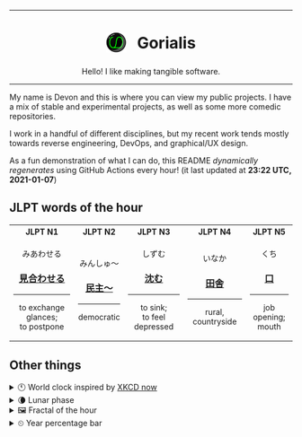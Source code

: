 ***

<h1 align="center">
<sub>
    <img src="readme/resources/avatar.png" height="36">
</sub>
&nbsp;
Gorialis
</h1>
<p align="center">
Hello! I like making tangible software.
</p>

***

My name is Devon and this is where you can view my public projects. I have a mix of stable and experimental projects, as well as some more comedic repositories.

I work in a handful of different disciplines, but my recent work tends mostly towards reverse engineering, DevOps, and graphical/UX design.

As a fun demonstration of what I can do, this README *dynamically regenerates* using GitHub Actions every hour! (it last updated at **23:22 UTC, 2021-01-07**)

<h2>JLPT words of the hour</h2>
<table>
    <tr>
        <th>JLPT N1</th>
        <th>JLPT N2</th>
        <th>JLPT N3</th>
        <th>JLPT N4</th>
        <th>JLPT N5</th>
    </tr>
    <tr>
        <td>
            <p align="center">みあわせる</p>
            <h3 align="center"><b><a href="https://jisho.org/search/%E8%A6%8B%E5%90%88%E3%82%8F%E3%81%9B%E3%82%8B">見合わせる</a></b></h3>
            <hr>
            <p align="center">to exchange glances;<br> to postpone</p>
        </td>
        <td>
            <p align="center">みんしゅ～</p>
            <h3 align="center"><b><a href="https://jisho.org/search/%E6%B0%91%E4%B8%BB%EF%BD%9E">民主～</a></b></h3>
            <hr>
            <p align="center">democratic</p>
        </td>
        <td>
            <p align="center">しずむ</p>
            <h3 align="center"><b><a href="https://jisho.org/search/%E6%B2%88%E3%82%80">沈む</a></b></h3>
            <hr>
            <p align="center">to sink;<br> to feel depressed</p>
        </td>
        <td>
            <p align="center">いなか</p>
            <h3 align="center"><b><a href="https://jisho.org/search/%E7%94%B0%E8%88%8E">田舎</a></b></h3>
            <hr>
            <p align="center">rural,<wbr> countryside</p>
        </td>
        <td>
            <p align="center">くち</p>
            <h3 align="center"><b><a href="https://jisho.org/search/%E5%8F%A3">口</a></b></h3>
            <hr>
            <p align="center">job opening;<br> mouth</p>
        </td>
    </tr>
</table>

<h2>Other things</h2>
<details>
<summary>🕚  World clock inspired by <a href="https://xkcd.com/now">XKCD now</a></summary>

> <img src="generated/now.png" width="512">

</details>
<details>
<summary>🌘 Lunar phase</summary>

The moon is approximately 84.31% through its phase (Waning Crescent).

</details>
<details>
<summary>&#x1f5bc; Fractal of the hour</summary>

> <img src="generated/fractal.png" width="512">

</details>
<details>
<summary>&#x23f2; Year percentage bar</summary>
<pre><code>2021 [▁▁▁▁▁▁▁▁▁▁▁▁▁▁▁▁▁▁▁▁] 1.91%</code></pre>
</details>
